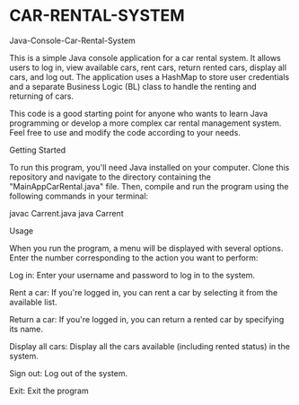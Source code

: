 # CAR-RENTAL-SYSTEM

Java-Console-Car-Rental-System

This is a simple Java console application for a car rental system. It allows users to log in, view available cars, rent cars, return rented cars, display all cars, and log out. The application uses a HashMap to store user credentials and a separate Business Logic (BL) class to handle the renting and returning of cars.

This code is a good starting point for anyone who wants to learn Java programming or develop a more complex car rental management system. Feel free to use and modify the code according to your needs.

Getting Started

To run this program, you'll need Java installed on your computer. Clone this repository and navigate to the directory containing the "MainAppCarRental.java" file. Then, compile and run the program using the following commands in your terminal:

javac Carrent.java
java Carrent

Usage

When you run the program, a menu will be displayed with several options. Enter the number corresponding to the action you want to perform:

Log in: Enter your username and password to log in to the system.

Rent a car: If you're logged in, you can rent a car by selecting it from the available list.

Return a car: If you're logged in, you can return a rented car by specifying its name.

Display all cars: Display all the cars available (including rented status) in the system.

Sign out: Log out of the system.

Exit: Exit the program
